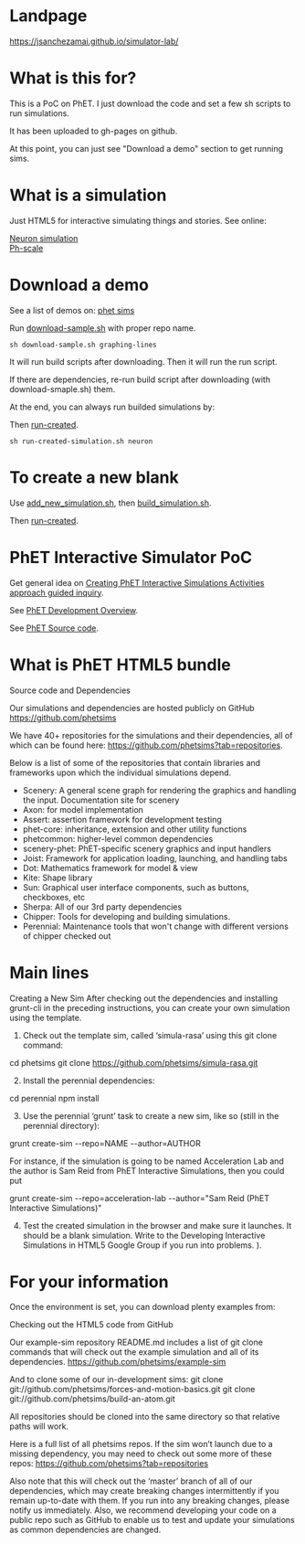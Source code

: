 Landpage
============
https://jsanchezamai.github.io/simulator-lab/

What is this for?
================
This is a PoC on PhET. I just download the code and set a few sh scripts to run simulations.

It has been uploaded to gh-pages on github.

At this point, you can just see "Download a demo" section to get running sims.

What is a simulation
==============
Just HTML5 for interactive simulating things and stories. See online:

[Neuron simulation](./neuron-sample/spa/neuron.html)  
[Ph-scale](https://jsanchezamai.github.io/simulator-lab/ph-scale-sample/index.html)

Download a demo
==========

See a list of demos on: [phet sims](./phetsims.html)

Run [download-sample.sh](./downlad-sample.sh) with proper repo name.

```console
sh download-sample.sh graphing-lines
```

It will run build scripts after downloading. Then it will run the run script. 

If there are dependencies, re-run build script after downloading (with download-smaple.sh) them.

At the end, you can always run builded simulations by:

Then [run-created](./run-created-simulation.sh).

```console
sh run-created-simulation.sh neuron
```

To create a new blank
============
Use [add_new_simulation.sh](./add_new_simulation.sh), then [build_simulation.sh](./build_simulation.sh).

Then [run-created](./run-created-simulation.sh).


PhET Interactive Simulator PoC
====================

Get general idea on [Creating PhET Interactive Simulations Activities approach guided inquiry](https://phet.colorado.edu/files/guides/PhetGuideActivityDoc_v8-final_en.pdf).

See [PhET Development Overview](https://docs.google.com/document/d/1Ys1EiwnqQGYuzGOcQSr4uXDes35mF1v1XhMZIl10nk8/edit#bookmark=id.ktug2sc8jabe).

See [PhET Source code](https://github.com/phetsims).
	
What is PhET HTML5 bundle
==============
Source code and Dependencies

Our simulations and dependencies are hosted publicly on GitHub
https://github.com/phetsims

We have 40+ repositories for the simulations and their dependencies, all of which can be found here: https://github.com/phetsims?tab=repositories.

Below is a list of some of the repositories that contain libraries and frameworks upon which the individual simulations depend.

- Scenery: A general scene graph for rendering the graphics and handling the input.  Documentation site for scenery
- Axon: for model implementation
- Assert: assertion framework for development testing
- phet-core: inheritance, extension and other utility functions
- phetcommon: higher-level common dependencies
- scenery-phet: PhET-specific scenery graphics and input handlers
- Joist: Framework for application loading, launching, and handling tabs
- Dot: Mathematics framework for model & view
- Kite: Shape library
- Sun: Graphical user interface components, such as buttons, checkboxes, etc
- Sherpa: All of our 3rd party dependencies
- Chipper: Tools for developing and building simulations.
- Perennial: Maintenance tools that won't change with different versions of chipper checked out

Main lines
=============
Creating a New Sim
After checking out the dependencies and installing grunt-cli in the preceding instructions, you can create your own simulation using the template.
1. Check out the template sim, called ‘simula-rasa’ using this git clone command:

cd phetsims
git clone https://github.com/phetsims/simula-rasa.git

2. Install the perennial dependencies:

cd perennial
npm install

3. Use the perennial ‘grunt’ task to create a new sim, like so (still in the perennial directory):

grunt create-sim --repo=NAME --author=AUTHOR

For instance, if the simulation is going to be named Acceleration Lab and the author is Sam Reid from PhET Interactive Simulations, then you could put

grunt create-sim --repo=acceleration-lab --author="Sam Reid (PhET Interactive Simulations)"

4. Test the created simulation in the browser and make sure it launches.  It should be a blank simulation.  Write to the Developing Interactive Simulations in HTML5 Google Group if you run into problems.
).

For your information
==================
Once the environment is set, you can download plenty examples from:

Checking out the HTML5 code from GitHub

Our example-sim repository README.md includes a list of git clone commands that will check out the example simulation and all of its dependencies.
https://github.com/phetsims/example-sim

And to clone some of our in-development sims:
git clone git://github.com/phetsims/forces-and-motion-basics.git
git clone git://github.com/phetsims/build-an-atom.git

All repositories should be cloned into the same directory so that relative paths will work.

Here is a full list of all phetsims repos.  If the sim won’t launch due to a missing dependency, you may need to check out some more of these repos:
https://github.com/phetsims?tab=repositories

Also note that this will check out the ‘master’ branch of all of our dependencies, which may create breaking changes intermittently if you remain up-to-date with them.  If you run into any breaking changes, please notify us immediately.  Also, we recommend developing your code on a public repo such as GitHub to enable us to test and update your simulations as common dependencies are changed.
